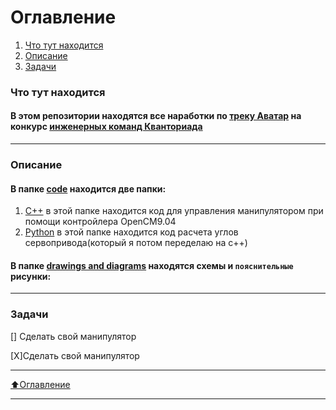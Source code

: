 # Оглавление
1) [Что  тут находится](#Что-тут-находится)
2) [Описание](#Описание) 
3) [Задачи](#Задачи)

### Что тут находится

#### В этом репозитории находятся все наработки по [треку Аватар](https://drive.google.com/file/d/1Xk9JmI-iwXZuBaBrTYuzEtRVRUpCh7AM/view?usp=sharing) на конкурс [инженерных команд Кванториада ](http://kvantoriada.online/)

___
### Описание
#### В папке [code](https://github.com/IMakeKolxoz/kvantoriada/tree/main/code) находится две папки:
1) [C++](https://github.com/IMakeKolxoz/kvantoriada/tree/main/code/c%2B%2B) в этой папке находится код для управления манипулятором при помощи контройлера OpenCM9.04
2) [Python](https://github.com/IMakeKolxoz/kvantoriada/tree/main/code/python) в этой папке находится код расчета углов сервопривода(который я потом переделаю на c++)

#### В папке [drawings and diagrams](https://github.com/IMakeKolxoz/kvantoriada/tree/main/drawings%20and%20diagrams) находятся схемы и `пояснительные` рисунки:
___
### Задачи

 [] Сделать свой манипулятор

 [X]Сделать свой манипулятор
___


[⬆️Оглавление](#Оглавление)
___
